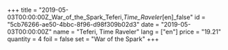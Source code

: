 +++
title = "2019-05-03T00:00:00Z_War_of_the_Spark_Teferi,_Time_Raveler_[en]_false"
id = "5cb76266-ae50-4bbc-8f96-d98f309b02d3"
date = "2019-05-03T00:00:00Z"
name = "Teferi, Time Raveler"
lang = ["en"]
price = "19.21"
quantity = 4
foil = false
set = "War of the Spark"
+++
